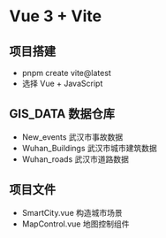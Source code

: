 # Vue 3 + Vite

## 项目搭建
- pnpm create vite@latest
- 选择 Vue + JavaScript

## GIS_DATA 数据仓库
- New_events 武汉市事故数据
- Wuhan_Buildings 武汉市城市建筑数据
- Wuhan_roads 武汉市道路数据

## 项目文件
- SmartCity.vue 构造城市场景
- MapControl.vue 地图控制组件
